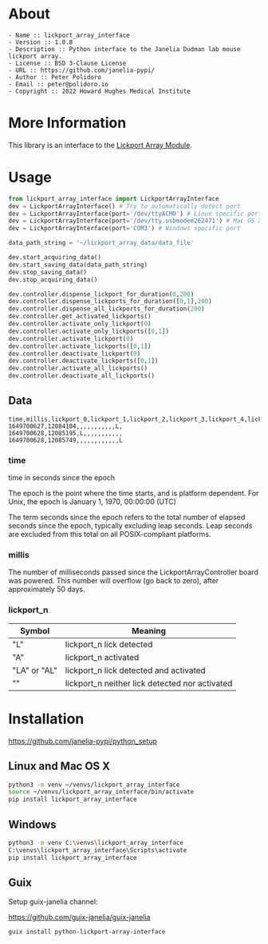 <!-- README.me is generated automatically from .ssot.org
    File edits may be overwritten! -->


# About

```text
- Name :: lickport_array_interface
- Version :: 1.0.8
- Description :: Python interface to the Janelia Dudman lab mouse lickport array.
- License :: BSD 3-Clause License
- URL :: https://github.com/janelia-pypi/
- Author :: Peter Polidoro
- Email :: peter@polidoro.io
- Copyright :: 2022 Howard Hughes Medical Institute
```


# More Information

This library is an interface to the [Lickport Array Module](https://github.com/janelia-kicad/lickport_array_module).


# Usage

```python
from lickport_array_interface import LickportArrayInterface
dev = LickportArrayInterface() # Try to automatically detect port
dev = LickportArrayInterface(port='/dev/ttyACM0') # Linux specific port
dev = LickportArrayInterface(port='/dev/tty.usbmodem262471') # Mac OS X specific port
dev = LickportArrayInterface(port='COM3') # Windows specific port

data_path_string = '~/lickport_array_data/data_file'

dev.start_acquiring_data()
dev.start_saving_data(data_path_string)
dev.stop_saving_data()
dev.stop_acquiring_data()

dev.controller.dispense_lickport_for_duration(0,200)
dev.controller.dispense_lickports_for_duration([0,1],200)
dev.controller.dispense_all_lickports_for_duration(200)
dev.controller.get_activated_lickports()
dev.controller.activate_only_lickport(0)
dev.controller.activate_only_lickports([0,1])
dev.controller.activate_lickport(0)
dev.controller.activate_lickports([0,1])
dev.controller.deactivate_lickport(0)
dev.controller.deactivate_lickports([0,1])
dev.controller.activate_all_lickports()
dev.controller.deactivate_all_lickports()
```


## Data

    time,millis,lickport_0,lickport_1,lickport_2,lickport_3,lickport_4,lickport_5,lickport_6,lickport_7,lickport_8,lickport_9,lickport_10,lickport_11
    1649700627,12084104,,,,,,,,,,,L,
    1649700628,12085195,L,,,,,,,,,,,
    1649700628,12085749,,,,,,,,,,,,L


### time

time in seconds since the epoch

The epoch is the point where the time starts, and is platform dependent. For Unix, the epoch is January 1, 1970, 00:00:00 (UTC)

The term seconds since the epoch refers to the total number of elapsed seconds since the epoch, typically excluding leap seconds. Leap seconds are excluded from this total on all POSIX-compliant platforms.


### millis

The number of milliseconds passed since the LickportArrayController board was powered. This number will overflow (go back to zero), after approximately 50 days.


### lickport\_n

| Symbol       | Meaning                                         |
|------------ |----------------------------------------------- |
| "L"          | lickport\_n lick detected                       |
| "A"          | lickport\_n activated                           |
| "LA" or "AL" | lickport\_n lick detected and activated         |
| ""           | lickport\_n neither lick detected nor activated |


# Installation

<https://github.com/janelia-pypi/python_setup>


## Linux and Mac OS X

```sh
python3 -m venv ~/venvs/lickport_array_interface
source ~/venvs/lickport_array_interface/bin/activate
pip install lickport_array_interface
```


## Windows

```sh
python3 -m venv C:\venvs\lickport_array_interface
C:\venvs\lickport_array_interface\Scripts\activate
pip install lickport_array_interface
```


## Guix

Setup guix-janelia channel:

<https://github.com/guix-janelia/guix-janelia>

```sh
guix install python-lickport-array-interface
```